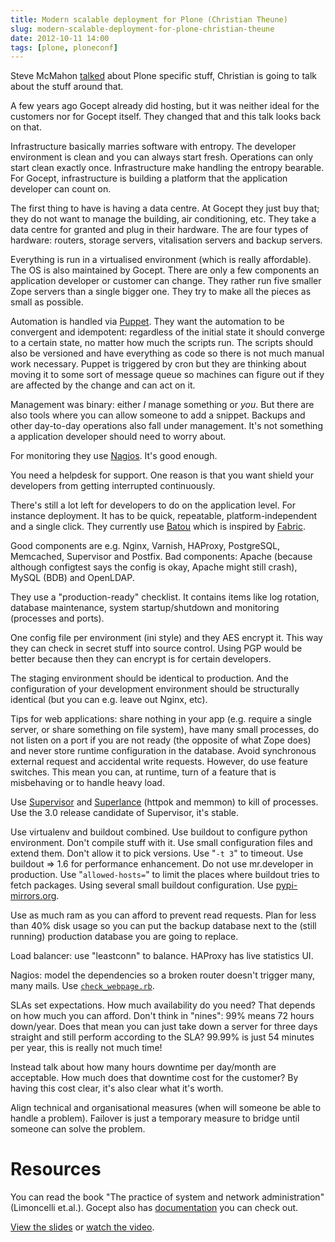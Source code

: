 ```yaml
---
title: Modern scalable deployment for Plone (Christian Theune)
slug: modern-scalable-deployment-for-plone-christian-theune
date: 2012-10-11 14:00
tags: [plone, ploneconf]
---
```


Steve McMahon
[talked](/weblog/2012/10/11/plone-production-deployment-secrets-tricks-steve-mcmahon/)
about Plone specific stuff, Christian is going to talk about the stuff
around that.

A few years ago Gocept already did hosting, but it was neither ideal
for the customers nor for Gocept itself. They changed that and this
talk looks back on that.

Infrastructure basically marries software with entropy. The developer
environment is clean and you can always start fresh. Operations can
only start clean exactly once. Infrastructure make handling the
entropy bearable. For Gocept, infrastructure is building a platform
that the application developer can count on.

The first thing to have is having a data centre. At Gocept they just
buy that; they do not want to manage the building, air conditioning,
etc. They take a data centre for granted and plug in their
hardware. The are four types of hardware: routers, storage servers,
vitalisation servers and backup servers.

Everything is run in a virtualised environment (which is really
affordable). The OS is also maintained by Gocept. There are only a few
components an application developer or customer can change. They
rather run five smaller Zope servers than a single bigger one. They
try to make all the pieces as small as possible.

Automation is handled via [Puppet](http://puppetlabs.com/). They want
the automation to be convergent and idempotent: regardless of the
initial state it should converge to a certain state, no matter how
much the scripts run. The scripts should also be versioned and have
everything as code so there is not much manual work necessary. Puppet
is triggered by cron but they are thinking about moving it to some
sort of message queue so machines can figure out if they are affected
by the change and can act on it.

Management was binary: either *I* manage something or *you*. But
there are also tools where you can allow someone to add a
snippet. Backups and other day-to-day operations also fall under
management. It's not something a application developer should need
to worry about.

For monitoring they use [Nagios](http://www.nagios.org/). It's good
enough.

You need a helpdesk for support. One reason is that you want
shield your developers from getting interrupted continuously.

There's still a lot left for developers to do on the application
level. For instance deployment. It has to be quick, repeatable,
platform-independent and a single click. They currently use
[Batou](http://pypi.python.org/pypi/batou/) which is inspired by
[Fabric](http://fabfile.org/).

Good components are e.g. Nginx, Varnish, HAProxy, PostgreSQL,
Memcached, Supervisor and Postfix. Bad components: Apache (because although
configtest says the config is okay, Apache might still crash), MySQL (BDB)
and OpenLDAP.

They use a "production-ready" checklist. It contains items like log
rotation, database maintenance, system startup/shutdown and monitoring
(processes and ports).

One config file per environment (ini style) and they AES encrypt
it. This way they can check in secret stuff into source control. Using
PGP would be better because then they can encrypt is for certain
developers.

The staging environment should be identical to production. And the
configuration of your development environment should be structurally
identical (but you can e.g. leave out Nginx, etc).

Tips for web applications: share nothing in your app (e.g. require a
single server, or share something on file system), have many small
processes, do not listen on a port if you are not ready (the opposite of what Zope does) and
never store runtime configuration in the database. Avoid synchronous
external request and accidental write requests. However, do use
feature switches. This mean you can, at runtime, turn of a feature
that is misbehaving or to handle heavy load.

Use [Supervisor](http://supervisord.org/) and
[Superlance](http://pypi.python.org/pypi/superlance) (httpok and
memmon) to kill of processes. Use the 3.0 release candidate of
Supervisor, it's stable.

Use virtualenv and buildout combined. Use buildout to configure python
environment. Don't compile stuff with it. Use small configuration
files and extend them. Don't allow it to pick versions. Use "`-t 3`"
to timeout. Use buildout => 1.6 for performance enhancement. Do not
use mr.developer in production. Use "`allowed-hosts=`" to limit the
places where buildout tries to fetch packages. Using several small
buildout configuration. Use
[pypi-mirrors.org](http://www.pypi-mirrors.org/).

Use as much ram as you can afford to prevent read requests. Plan for
less than 40% disk usage so you can put the backup database next to
the (still running) production database you are going to replace.

Load balancer: use "leastconn" to balance. HAProxy has live statistics
UI.

Nagios: model the dependencies so a broken router doesn't trigger many, many mails.
Use [`check_webpage.rb`](https://github.com/Toubib/check-webpage).

SLAs set expectations. How much availability do you need? That depends
on how much you can afford. Don't think in "nines": 99% means 72 hours
down/year. Does that mean you can just take down a server for three
days straight and still perform according to the SLA? 99.99% is just
54 minutes per year, this is really not much time!

Instead talk about how many hours downtime
per day/month are acceptable. How much does that downtime cost for the
customer? By having this cost clear, it's also clear what it's
worth.

Align technical and organisational measures (when will someone be able
to handle a problem). Failover is just a temporary measure to bridge
until someone can solve the problem.

# Resources

You can read the book "The practice of system and network
administration" (Limoncelli et.al.). Gocept also has
[documentation](http://gocept.net/doc/) you can check out.

[View the slides](http://www.slideshare.net/theuni/modern-scalable-deployment-for-plone)
or [watch the video](http://www.youtube.com/watch?v=VfmDx6BdOwQ).
